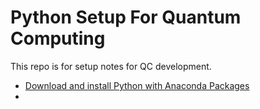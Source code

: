 # Python Setup For Quantum Computing 
This repo is for setup notes for QC development.

- [Download and install Python with Anaconda Packages](https://www.anaconda.com/download/)
- []()